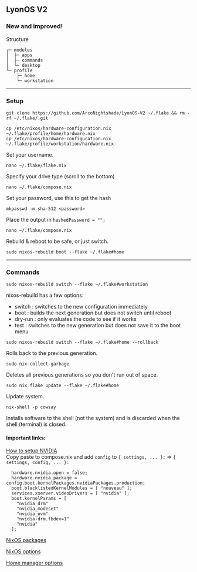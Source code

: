 ## LyonOS V2
### New and improved!

Structure
```
┌─ modules
│  ├─ apps
│  ├─ commands
│  └─ desktop
└─ profile
    ├─ home
    └─ workstation
```

---
### Setup
```
git clone https://github.com/ArcoNightshade/LyonOS-V2 ~/.flake && rm -rf ~/.flake/.git

cp /etc/nixos/hardware-configuration.nix ~/.flake/profile/home/hardware.nix
cp /etc/nixos/hardware-configuration.nix ~/.flake/profile/workstation/hardware.nix
```
Set your username.
```
nano ~/.flake/flake.nix
```
Specify your drive type (scroll to the bottom)
```
nano ~/.flake/compose.nix
```
Set your password, use this to get the hash
```
mkpasswd -m sha-512 <password>
```
Place the output in `hashedPassword = "";`
```
nano ~/.flake/compose.nix
```
Rebuild & reboot to be safe, or just switch.
```
sudo nixos-rebuild boot --flake ~/.flake#home
```
---

### Commands
```
sudo nixos-rebuild switch --flake ~/.flake#workstation
```
nixos-rebuild has a few options:
* switch  : switches to the new configuration immediately
* boot    : builds the next generation but does not switch until reboot
* dry-run : only evaluates the code to see if it works
* test    : switches to the new generation but does not save it to the boot menu

```
sudo nixos-rebuild switch --flake ~/.flake#home --rollback
```
Rolls back to the previous generation.

```
sudo nix-collect-garbage
```
Deletes all previous generations so you don't run out of space.

```
sudo nix flake update --flake ~/.flake#home
```
Update system.

```
nix-shell -p cowsay
```
Installs software to the shell (not the system) and is discarded when the shell (terminal) is closed.

#### Important links:

[How to setup NVIDIA](https://nixos.wiki/wiki/Nvidia) <br>
Copy paste to compose.nix and add `config` to `{ settings, ... }:` => `{ settings, config, ... }:`
```
  hardware.nvidia.open = false;
  hardware.nvidia.package = config.boot.kernelPackages.nvidiaPackages.production;
  boot.blacklistedKernelModules = [ "nouveau" ];
  services.xserver.videoDrivers = [ "nvidia" ];
  boot.kernelParams = [
    "nvidia_drm"
    "nvidia_modeset"
    "nvidia_uvm"
    "nvidia-drm.fbdev=1"
    "nvidia"
  ];
```


[NixOS packages](https://search.nixos.org/packages)

[NixOS options](https://search.nixos.org/options)

[Home manager options](https://home-manager-options.extranix.com/)
